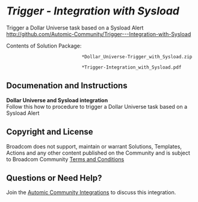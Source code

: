 *Trigger - Integration with Sysload*
=============


Trigger a Dollar Universe task based on a Sysload Alert
http://github.com/Automic-Community/Trigger---Integration-with-Sysload

<!-- List of attached files -->
Contents of Solution Package:

						
								*Dollar_Universe-Trigger_with_Sysload.zip
								
								*Trigger-Integration_with_Sysload.pdf
								
						


Documenation and Instructions
---

<p><strong class="bbc"><span>Dollar Universe and Sysload integration</span></strong><br /><span>Follow this how to procedure to trigger a Dollar Universe task based on a Sysload Alert</span></p>

Copyright and License
---

Broadcom does not support, maintain or warrant Solutions, Templates, Actions and any other content published on the Community and is subject to Broadcom Community [Terms and Conditions](https://community.broadcom.com/termsandconditions)


Questions or Need Help? 
---
Join the [Automic Community Integrations](https://community.broadcom.com/communities/community-home?CommunityKey=83e49dd4-b93e-464a-a343-2bb1e51c13ec) to discuss this integration.
